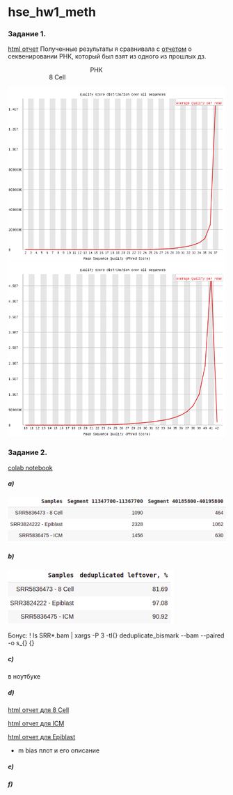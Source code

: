 # hse_hw1_meth



### Задание 1.

[html отчет](https://github.com/adriadar/hse_hw1_meth/blob/main/images%20and%20reports/8_cell_SRR5836473_1_bismark_bt2_pe_fastqc.html)
Полученные результаты я сравнивала с [отчетом](https://github.com/adriadar/hse_hw1_meth/blob/main/images%20and%20reports/SRR3414629_1_fastqc.html) о секвенировании РНК, который был взят из одного из прошлых дз.

&nbsp; &nbsp; &nbsp; &nbsp; &nbsp; &nbsp; &nbsp; &nbsp; &nbsp; &nbsp; &nbsp; &nbsp; &nbsp; &nbsp; &nbsp; &nbsp; &nbsp; &nbsp; &nbsp; &nbsp; &nbsp; &nbsp; &nbsp; &nbsp; РНК &nbsp; &nbsp; &nbsp; &nbsp; &nbsp; &nbsp; &nbsp; &nbsp; &nbsp; &nbsp; &nbsp; &nbsp; &nbsp; &nbsp; &nbsp; &nbsp; &nbsp; &nbsp;   &nbsp; &nbsp; &nbsp; &nbsp; &nbsp; &nbsp; &nbsp; &nbsp; &nbsp; &nbsp; &nbsp; &nbsp; &nbsp; &nbsp; &nbsp; &nbsp; &nbsp; &nbsp; &nbsp; &nbsp; &nbsp; &nbsp; &nbsp; &nbsp; &nbsp; &nbsp; &nbsp; &nbsp; &nbsp; &nbsp; 8 Cell

<img src=https://github.com/adriadar/hse_hw1_meth/blob/main/images%20and%20reports/rna1.png  width="500" height="400"> <img src=https://github.com/adriadar/hse_hw1_meth/blob/main/images%20and%20reports/8cell1.png width="500" height="400">

### Задание 2.

[colab notebook](https://colab.research.google.com/drive/1k0hE1HbzEUAjVCHYPe1QuxYnOPQlw_VD?usp=sharing)

##### a)
![table](https://github.com/adriadar/hse_hw1_meth/blob/main/images%20and%20reports/task_2a_table.png)


##### b)
![table](https://github.com/adriadar/hse_hw1_meth/blob/main/images%20and%20reports/task_2b_table.png)

Бонус: ! ls SRR*.bam | xargs -P 3 -tI{} deduplicate_bismark  --bam  --paired  -o s_{} {}

##### c) 
в ноутбуке
##### d)
[html отчет для 8 Cell](https://github.com/adriadar/hse_hw1_meth/blob/main/images%20and%20reports/8_cell_SRR5836473_1_bismark_bt2_PE_report.html)

[html отчет для ICM](https://github.com/adriadar/hse_hw1_meth/blob/main/images%20and%20reports/icm_SRR5836475_1_bismark_bt2_PE_report.html)

[html отчет для Epiblast](https://github.com/adriadar/hse_hw1_meth/blob/main/images%20and%20reports/epiblast_SRR3824222_1_bismark_bt2_PE_report.html)

+ m bias плот и его описание
##### e)



##### f)
